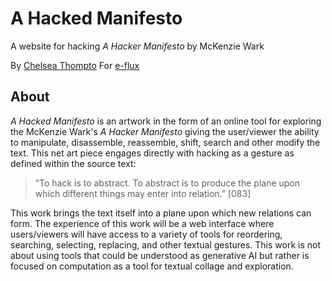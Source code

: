 # A Hacked Manifesto
A website for hacking *A Hacker Manifesto* by McKenzie Wark

By [Chelsea Thompto](https://chelsea.technology)
For [e-flux](https://www.e-flux.com/)
       
## About
*A Hacked Manifesto* is an artwork in the form of an online tool for exploring the McKenzie Wark's *A Hacker Manifesto* giving the user/viewer the ability to manipulate, disassemble, reassemble, shift, search and other modify the text. This net art piece engages directly with hacking as a gesture as defined within the source text:

>“To hack is to abstract. To abstract is to produce the plane upon which different things may enter into relation.” \[083\]

This work brings the text itself into a plane upon which new relations can form. The experience of this work will be a web interface where users/viewers will have access to a variety of tools for reordering, searching, selecting, replacing, and other textual gestures. This work is not about using tools that could be understood as generative AI but rather is focused on computation as a tool for textual collage and exploration.
